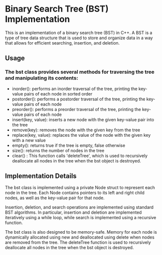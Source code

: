 # Binary Search Tree (BST) Implementation
This is an implementation of a binary search tree (BST) in C++. A BST is a type of tree data structure that is used to store and organize data in a way that allows for efficient searching, insertion, and deletion.

## Usage

### The bst class provides several methods for traversing the tree and manipulating its contents:

* inorder(): performs an inorder traversal of the tree, printing the key-value pairs of each node in sorted order
* postorder(): performs a postorder traversal of the tree, printing the key-value pairs of each node
* preorder(): performs a preorder traversal of the tree, printing the key-value pairs of each node
* insert(key, value): inserts a new node with the given key-value pair into the tree
* remove(key): removes the node with the given key from the tree
* replace(key, value): replaces the value of the node with the given key with a new value
* empty(): returns true if the tree is empty, false otherwise
* size(): returns the number of nodes in the tree
* clear() :  This function calls 'deleteTree', which is used to recursively deallocate all nodes in the tree when the bst object is destroyed.

## Implementation Details

The bst class is implemented using a private Node struct to represent each node in the tree. Each Node contains pointers to its left and right child nodes, as well as the key-value pair for that node.

Insertion, deletion, and search operations are implemented using standard BST algorithms. In particular, insertion and deletion are implemented iteratively using a while loop, while search is implemented using a recursive function.

The bst class is also designed to be memory-safe. Memory for each node is dynamically allocated using new and deallocated using delete when nodes are removed from the tree. The deleteTree function is used to recursively deallocate all nodes in the tree when the bst object is destroyed.


